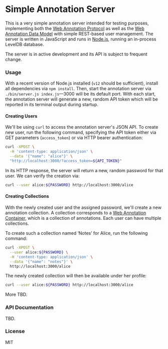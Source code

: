 # Simple Annotation Server

This is a very simple annotation server intended for testing purposes, implementing both the [Web Annotation Protocol](https://www.w3.org/TR/annotation-protocol/) as well as the [Web Annotation Data Model](https://www.w3.org/TR/annotation-model/) with simple REST-based user management. The server is written in JavaScript and runs in [Node.js](https://nodejs.org/en/), running an in-process LevelDB database.

The server is in active development and its API is subject to frequent change.


### Usage

With a recent version of Node.js installed (`v12` should be sufficient), install all dependencies via `npm install`. Then, start the annotation server via `./bin/server.js index.js`—3000 will be its default port. With each start, the annotation server will generate a new, random API token which will be reported in its terminal output during startup.

#### Creating Users

We'll be using `curl` to access the annotation server's JSON API. To create new user, run the following command, specifying the API token either via GET parameters (`access_token`) or via HTTP bearer authentication:

```bash
curl -XPOST \
  -H 'content-type: application/json' \
  --data '{"name": "alice"}' \
  "http://localhost:3000/?access_token=${API_TOKEN}"
```

In its HTTP response, the server will return a new, random password for that user. We can verify the creation via:

```bash
curl --user alice:${PASSWORD} http://localhost:3000/alice
```

#### Creating Collections

With the newly created user and the assigned password, we'll create a new annotation collection. A collection corresponds to a [Web Annotation Container](https://www.w3.org/TR/annotation-protocol/#annotation-containers), which is a collection of annotations. Each user can have multiple collections.

To create such a collection named ‘Notes’ for Alice, run the following command:

```bash
curl -XPOST \
  --user alice:${PASSWORD} \
  -H 'content-type: application/json' \
  --data '{"name": "notes"}' \
  http://localhost:3000/alice
```

The newly created collection will then be available under her profile:

```bash
curl --user alice:${PASSWORD} http://localhost:3000/alice
```

More TBD.


### API Documentation

TBD.


### License

MIT
